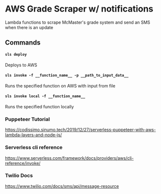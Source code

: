 # AWS Grade Scraper w/ notifications
Lambda functions to scrape McMaster's grade system and send an SMS when there is an update

## Commands
#### `sls deploy`
Deploys to AWS

#### `sls invoke -f __function_name__ -p __path_to_input_data__`
Runs the specified function on AWS with input from file

#### `sls invoke local -f __function_name__`
Runs the specified function locally

### Puppeteer Tutorial
https://codissimo.sinumo.tech/2019/12/27/serverless-puppeteer-with-aws-lambda-layers-and-node-js/

### Serverless cli reference
https://www.serverless.com/framework/docs/providers/aws/cli-reference/invoke/

### Twilio Docs
https://www.twilio.com/docs/sms/api/message-resource